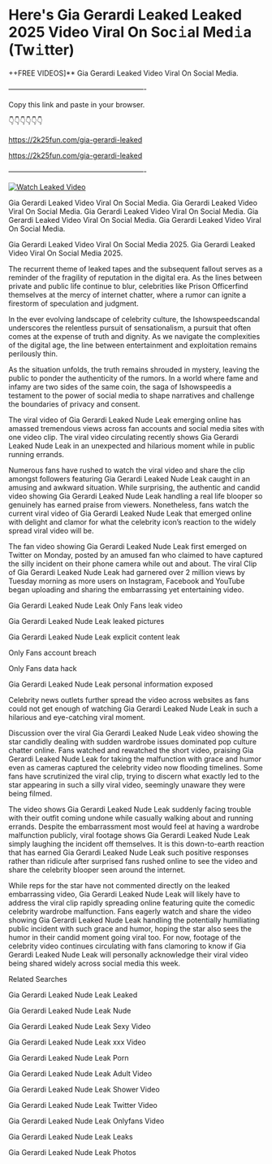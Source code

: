 # Here's Gia Gerardi Leaked Leaked 2025 Video Viral On Soc𝚒al Med𝚒a (Tw𝚒tter)

++FREE VIDEOS]** Gia Gerardi Leaked Video Viral On Social Media.

———————————————————-

Copy this link and paste in your browser.

👇👇👇👇👇👇

https://2k25fun.com/gia-gerardi-leaked

https://2k25fun.com/gia-gerardi-leaked

———————————————————-

[![Watch Leaked Video](https://miro.medium.com/v2/resize:fit:828/format:webp/1*cilzJN44JGOrTw9NJCrNHA.gif "Watch Leaked Video")](https://2k25fun.com/gia-gerardi-leaked)

Gia Gerardi Leaked Video Viral On Social Media. Gia Gerardi Leaked Video Viral On Social Media. Gia Gerardi Leaked Video Viral On Social Media. Gia Gerardi Leaked Video Viral On Social Media. Gia Gerardi Leaked Video Viral On Social Media.

Gia Gerardi Leaked Video Viral On Social Media 2025. Gia Gerardi Leaked Video Viral On Social Media 2025.

The recurrent theme of leaked tapes and the subsequent fallout serves as a reminder of the fragility of reputation in the digital era. As the lines between private and public life continue to blur, celebrities like Prison Officerfind themselves at the mercy of internet chatter, where a rumor can ignite a firestorm of speculation and judgment.

In the ever evolving landscape of celebrity culture, the Ishowspeedscandal underscores the relentless pursuit of sensationalism, a pursuit that often comes at the expense of truth and dignity. As we navigate the complexities of the digital age, the line between entertainment and exploitation remains perilously thin.

As the situation unfolds, the truth remains shrouded in mystery, leaving the public to ponder the authenticity of the rumors. In a world where fame and infamy are two sides of the same coin, the saga of Ishowspeedis a testament to the power of social media to shape narratives and challenge the boundaries of privacy and consent.

The viral video of Gia Gerardi Leaked Nude Leak emerging online has amassed tremendous views across fan accounts and social media sites with one video clip. The viral video circulating recently shows Gia Gerardi Leaked Nude Leak in an unexpected and hilarious moment while in public running errands.

Numerous fans have rushed to watch the viral video and share the clip amongst followers featuring Gia Gerardi Leaked Nude Leak caught in an amusing and awkward situation. While surprising, the authentic and candid video showing Gia Gerardi Leaked Nude Leak handling a real life blooper so genuinely has earned praise from viewers. Nonetheless, fans watch the current viral video of Gia Gerardi Leaked Nude Leak that emerged online with delight and clamor for what the celebrity icon’s reaction to the widely spread viral video will be.

The fan video showing Gia Gerardi Leaked Nude Leak first emerged on Twitter on Monday, posted by an amused fan who claimed to have captured the silly incident on their phone camera while out and about. The viral Clip of Gia Gerardi Leaked Nude Leak had garnered over 2 million views by Tuesday morning as more users on Instagram, Facebook and YouTube began uploading and sharing the embarrassing yet entertaining video.

Gia Gerardi Leaked Nude Leak Only Fans leak video

Gia Gerardi Leaked Nude Leak leaked pictures

Gia Gerardi Leaked Nude Leak explicit content leak

Only Fans account breach

Only Fans data hack

Gia Gerardi Leaked Nude Leak personal information exposed

Celebrity news outlets further spread the video across websites as fans could not get enough of watching Gia Gerardi Leaked Nude Leak in such a hilarious and eye-catching viral moment.

Discussion over the viral Gia Gerardi Leaked Nude Leak video showing the star candidly dealing with sudden wardrobe issues dominated pop culture chatter online. Fans watched and rewatched the short video, praising Gia Gerardi Leaked Nude Leak for taking the malfunction with grace and humor even as cameras captured the celebrity video now flooding timelines. Some fans have scrutinized the viral clip, trying to discern what exactly led to the star appearing in such a silly viral video, seemingly unaware they were being filmed.

The video shows Gia Gerardi Leaked Nude Leak suddenly facing trouble with their outfit coming undone while casually walking about and running errands. Despite the embarrassment most would feel at having a wardrobe malfunction publicly, viral footage shows Gia Gerardi Leaked Nude Leak simply laughing the incident off themselves. It is this down-to-earth reaction that has earned Gia Gerardi Leaked Nude Leak such positive responses rather than ridicule after surprised fans rushed online to see the video and share the celebrity blooper seen around the internet.

While reps for the star have not commented directly on the leaked embarrassing video, Gia Gerardi Leaked Nude Leak will likely have to address the viral clip rapidly spreading online featuring quite the comedic celebrity wardrobe malfunction. Fans eagerly watch and share the video showing Gia Gerardi Leaked Nude Leak handling the potentially humiliating public incident with such grace and humor, hoping the star also sees the humor in their candid moment going viral too. For now, footage of the celebrity video continues circulating with fans clamoring to know if Gia Gerardi Leaked Nude Leak will personally acknowledge their viral video being shared widely across social media this week.

Related Searches

Gia Gerardi Leaked Nude Leak Leaked

Gia Gerardi Leaked Nude Leak Nude

Gia Gerardi Leaked Nude Leak Sexy Video

Gia Gerardi Leaked Nude Leak xxx Video

Gia Gerardi Leaked Nude Leak Porn

Gia Gerardi Leaked Nude Leak Adult Video

Gia Gerardi Leaked Nude Leak Shower Video

Gia Gerardi Leaked Nude Leak Twitter Video

Gia Gerardi Leaked Nude Leak Onlyfans Video

Gia Gerardi Leaked Nude Leak Leaks

Gia Gerardi Leaked Nude Leak Photos